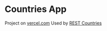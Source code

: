 # Countries App

Project on [vercel.com](https://countries-l7xhkpiiv-braylore.vercel.app/)
Used by [REST Countries](https://restcountries.com/)
